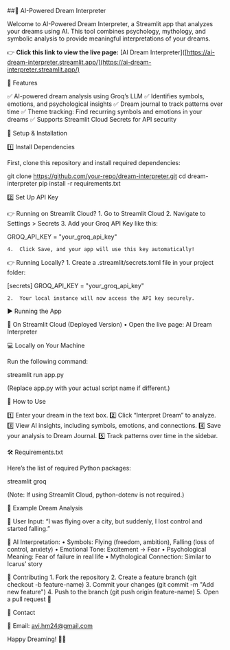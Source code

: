 ##🌌 AI-Powered Dream Interpreter

Welcome to AI-Powered Dream Interpreter, a Streamlit app that analyzes your dreams using AI. This tool combines psychology, mythology, and symbolic analysis to provide meaningful interpretations of your dreams.

👉 **Click this link to view the live page:** [AI Dream Interpreter]([https://ai-dream-interpreter.streamlit.app/](https://ai-dream-interpreter.streamlit.app/)


🚀 Features

✅ AI-powered dream analysis using Groq’s LLM
✅ Identifies symbols, emotions, and psychological insights
✅ Dream journal to track patterns over time
✅ Theme tracking: Find recurring symbols and emotions in your dreams
✅ Supports Streamlit Cloud Secrets for API security

📌 Setup & Installation

1️⃣ Install Dependencies

First, clone this repository and install required dependencies:

git clone https://github.com/your-repo/dream-interpreter.git
cd dream-interpreter
pip install -r requirements.txt

2️⃣ Set Up API Key

👉 Running on Streamlit Cloud?
	1.	Go to Streamlit Cloud
	2.	Navigate to Settings > Secrets
	3.	Add your Groq API Key like this:

GROQ_API_KEY = "your_groq_api_key"


	4.	Click Save, and your app will use this key automatically!

👉 Running Locally?
	1.	Create a .streamlit/secrets.toml file in your project folder:

[secrets]
GROQ_API_KEY = "your_groq_api_key"


	2.	Your local instance will now access the API key securely.

▶️ Running the App

📡 On Streamlit Cloud (Deployed Version)
	•	Open the live page: AI Dream Interpreter

💻 Locally on Your Machine

Run the following command:

streamlit run app.py

(Replace app.py with your actual script name if different.)

📜 How to Use

1️⃣ Enter your dream in the text box.
2️⃣ Click “Interpret Dream” to analyze.
3️⃣ View AI insights, including symbols, emotions, and connections.
4️⃣ Save your analysis to Dream Journal.
5️⃣ Track patterns over time in the sidebar.

🛠️ Requirements.txt

Here’s the list of required Python packages:

streamlit
groq

(Note: If using Streamlit Cloud, python-dotenv is not required.)

📝 Example Dream Analysis

💭 User Input:
“I was flying over a city, but suddenly, I lost control and started falling.”

🔮 AI Interpretation:
	•	Symbols: Flying (freedom, ambition), Falling (loss of control, anxiety)
	•	Emotional Tone: Excitement → Fear
	•	Psychological Meaning: Fear of failure in real life
	•	Mythological Connection: Similar to Icarus’ story

📌 Contributing
	1.	Fork the repository
	2.	Create a feature branch (git checkout -b feature-name)
	3.	Commit your changes (git commit -m "Add new feature")
	4.	Push to the branch (git push origin feature-name)
	5.	Open a pull request 🚀

📩 Contact


📧 Email: avi.hm24@gmail.com

Happy Dreaming! 🌙✨
